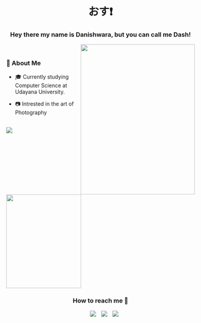 <h1 align="center">おす❗ </h1>
<h3 align="center">Hey there my name is Danishwara, but you can call me Dash!</h3>


<picture align="right">
  <img align="right" height="400" width="305" src="https://leetcard.jacoblin.cool/Dash4k?theme=dark&font=Copse&ext=activity">
</picture>
</br>

### 🥷 About Me

* 🎓 Currently studying Computer Science at Udayana University.

* 📷 Intrested in the art of Photography

</br>
<div align="left">
	<a target="_blank" href="https://github.com/dash4k?tab=repositories"><img src="https://github-readme-stats.vercel.app/api/top-langs/?username=dash4k&theme=dark&show_icons=true&hide_border=true&layout=compact"></a>
	<a target="_blank" href="https://www.youtube.com/watch?v=4xnsmyI5KMQ"><img align="center" height="250" width="200" src="https://github.com/dash4k/dash4k/assets/133938416/cc694143-e1e4-419c-89bc-c7873f9f99d2"></a>
</div>

<p align="center">
<h3 align="center" >How to reach me 📩</h3>
 <div align="center"  class="icons-social" style="margin-left: 10px;">
        <a target="_blank" style="margin-left: 10px;"  target="_blank" href="https://www.linkedin.com/in/dash4k/">
			<img src="https://img.shields.io/badge/LinkedIn-0077B5?style=for-the-badge&logo=linkedin&logoColor=0077B5&color=2e2e2e"></a>
        <a target="_blank" style="margin-left: 10px;" target="_blank" href="https://discordapp.com/users/404631156068188170">
			<img src="https://img.shields.io/badge/Discord-5865F2.svg?style=for-the-badge&logo=Discord&logoColor=e02a12c&color=2e2e2e"></a>
        <a target="_blank" style="margin-left: 10px;" target="_blank" href="https://www.instagram.com/___dash4k/">
			<img src="https://img.shields.io/badge/Instagram-E4405F?style=for-the-badge&logo=instagram&logoColor=e87d3e&color=2e2e2e"></a>
      </div>

</p>



